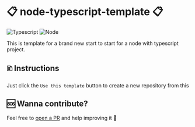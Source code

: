 # 📋 node-typescript-template 📋
![Typescript](https://img.shields.io/badge/TypeScript-007ACC?style=for-the-badge&logo=typescript&logoColor=white)
![Node](https://img.shields.io/badge/Node.js-43853D?style=for-the-badge&logo=node.js&logoColor=white)

This is template for a brand new start to start for a node with typescript project.

## 🗈 Instructions

Just click the `Use this template` button to create a new repository from this

## 🆘 Wanna contribute?
Feel free to [open a PR](https://github.com/xjeeh/disable-steam-autoupdate/pulls) and help improving it 🤗
